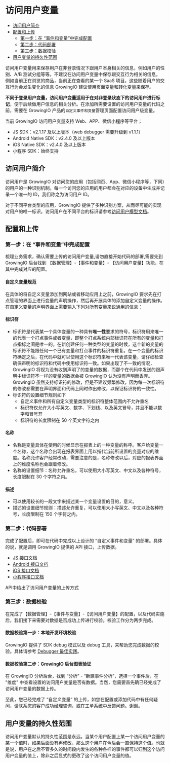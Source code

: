 # 访问用户变量

* [访问用户简介](visituserid.md#fang-wen-yong-hu-jian-jie)
* [配置和上传](visituserid.md#pei-zhi-he-shang-chuan)
  * [第一步：在 “事件和变量”中完成配置](visituserid.md#di-yi-bu-zai-shi-jian-he-bian-liang-zhong-wan-cheng-pei-zhi)
  * [第二步：代码部署](visituserid.md#di-er-bu-dai-ma-bu-shu)
  * [第三步：数据校验](visituserid.md#di-er-bu-dai-ma-bu-shu)
* [用户变量的持久性范围](visituserid.md#yong-hu-bian-liang-de-chi-jiu-xing-fan-wei)

访问用户变量用来保存用户在非登录情况下跟用户本身相关的信息，例如用户的性别、A/B 测试分组等等。不建议在访问用户变量中保存跟交互行为相关的信息，例如当前正在浏览的商品，当前正在查看的某一个 SaaS 项目。这些随着用户的交互行为会发生变化的信息 GrowingIO 建议使用页面变量和转化变量来保存。

**不同于登录用户变量，访问用户变量适用于在对非登录状态下的访问用户进行标记**，便于后续做用户信息的相关分析。在添加所需要设置的访问用户变量的代码之前，需要在 GrowingIO 产品的`自定义事件和变量`管理页面配置访问用户级变量。

当前 GrowingIO 访问用户变量支持 Web、APP、微信小程序等平台；

* [​](../../sdk-integration/web-js-sdk/web-js-sdk-api.md#16-she-zhi-fang-wen-yong-hu-ji-bian-liang-visitorset)JS SDK：v2.1.17 及以上版本（web debugger 需要升级到 v1.1.1）
* Android Native SDK：v2.4.0 及以上版本
* iOS Native SDK：v2.4.0 及以上版本
* 小程序 SDK：始终支持

## 访问用户简介

访问用户是 GrowingIO 对访问您的应用（包括网页、App、微信小程序等，下同）的用户的一种识别机制。每一个访问您的应用的用户都会在对应的设备中生成并记录一个唯一的 ID，我们称之为访问用户 ID。

对于不同平台类型的应用，GrowingIO 提供了多种识别方案，从而尽可能的实现对用户的唯一标识。访问用户在不同平台的标识请参考[访问用户模型文档](../../data-model/user-model/visitor.md)。

## 配置和上传 <a id="pei-zhi-he-shang-chuan"></a>

### **第一步：在 “事件和变量”中完成配置** <a id="di-yi-bu-zai-shi-jian-he-bian-liang-zhong-wan-cheng-pei-zhi"></a>

梳理业务需求，确认需要上传的访问用户变量,请勿直接开始代码的部署,需要先到 GrowingIO 后台找到 【数据管理】-【事件和变量】- 【访问用户变量】功能，在其中完成对应的配置。

#### 自定义变量规范 <a id="zi-ding-yi-bian-liang-gui-fan"></a>

在具体的将自定义变量添加到网站或者移动应用上之前，GrowingIO 要求先在打点管理的界面上进行变量的声明操作，然后再开展具体的添加自定义变量的操作。在自定义变量的声明界面上需要输入下列对所有变量来说通用的信息：

#### **标识符** <a id="biao-shi-fu"></a>

* 标识符是代表某一个具体变量的一种具有**唯一性**要求的符号，标识符用来唯一的代表一个打点事件或者变量，即整个打点系统内部标识符在所有的变量和打点指标之间是唯一的。在新创建任何一种类型的变量的时候，这个新的变量的标识符不能跟任何一个已有变量和打点事件的标识符重复。在一个变量的标识符确定之后，在代码中就可以使用这个标识符来唯一代表该变量，请仔细检查确保声明的标识符和代码中使用标识符一致。如果出现了不一致的情况，GrowingIO 将视为没有收到声明了的变量的数据，而那个在代码中发送的跟声明中标识符不一样的变量的数据会被 GrowingIO 认为没有声明而丢弃。GrowingIO 虽然支持标识符的修改，但是不建议频繁修改，因为每一次标识符的修改都需要在声明界面和代码上同时作出修改，以保证标识符的一致性。
* 标识符的设置细节规则如下
  * 自定义事件和所有自定义变量类型的标识符整体范围内不允许重名
  * 标识符仅允许大小写英文、数字、下划线、以及英文冒号，并且不能以数字和冒号开
  * 标识符的长度限制在 50 个英文字符之内

#### **名称** <a id="ming-cheng"></a>

* 名称是变量具体在使用的时候显示在报表上的一种变量的称呼。客户给变量一个名称，这个名称会出现在报表界面上用以指代当前所设置的变量对应的维度。名称允许客户经常改动，需要注意的是，名称修改以后，对应的报表界面上的维度名称也会跟着修改。
* 名称的设置细节：名称允许重名，可以使用大小写英文、中文以及各种符号，长度限制在 30 个字符之内。

#### **描述** <a id="miao-shu"></a>

* 可以使用较长的一段文字来描述某一个变量设置的目的，意义。
* 描述的设置细节规则：描述允许重复，可以使用大小写英文、中文以及各种符号，长度限制在 150 个字符之内。

### **第二步：代码部署** <a id="di-er-bu-dai-ma-bu-shu"></a>

完成了配置后，即可在代码中完成以上设计的 “自定义事件和变量” 的部署。具体的说，就是调用 GrowingIO 提供的 API 接口，上传数据。

* [​JS 接口文档​](../../sdk-integration/web-js-sdk/web-js-sdk-api.md#16-she-zhi-fang-wen-yong-hu-ji-bian-liang-visitorset)
* [​Android 接口文档​](https://docs.growingio.com/docs/sdk-integration/android-sdk/#setvisitor)
* [​iOS 接口文档​](https://docs.growingio.com/docs/sdk-integration/ios-sdk/#setvisitor)
* [​小程序接口文档​](https://docs.growingio.com/docs/sdk-integration/mina-sdk#fang-wen-yong-hu-bian-liang)

API中给出了访问用户变量的上传方式

### 第三步：数据校验 <a id="di-san-bu-shu-ju-xiao-yan"></a>

在完成了【数据管理】-【事件与变量】-【访问用户变量】的配置，以及代码实施后，我们接下来需要对数据是否成功上传进行校验。校验工作分为两步完成。

#### **数据校验第一步：本地开发环境校验** <a id="shu-ju-xiao-yan-di-yi-bu-ben-di-kai-fa-huan-jing-xiao-yan"></a>

GrowingIO 提供了 SDK debug 模式以及 debug 工具，来帮助您完成数据的校验。具体请参考 [Debugger 最佳实践](https://growingio.gitbook.io/docs/~/drafts/-LPyrvcsY8gb75CQCoOG/primary/sdk-integration/growingio-debugger/best-practice#ppl-yong-hu-bian-liang-shi-jian)。

#### **数据校验第二步：GrowingIO 后台图表验证** <a id="shu-ju-xiao-yan-di-er-bu-growingio-hou-tai-tu-biao-yan-zheng"></a>

在 GrowingIO 分析后台，找到 “分析” - “新建事件分析”，选择一个事件后，在 "维度" 中查看设置的访问用户变量是否有数据。当然，您需要首先确已经完成了访问用户变量的数据上传。

至此，您已经完成了 “自定义变量” 的上传，如您在配置或添加代码中有任何疑问，请联系您的客户成功经理咨询，或在工单系统中反馈问题。谢谢。

## **用户变量的持久性范围** <a id="yong-hu-bian-liang-de-chi-jiu-xing-fan-wei"></a>

访问用户变量默认的持久性范围是永远。当某个用户配置上某一个访问用户变量的某一个值时，如果后面没有再修改，那么这个用户在今后会一直保持这个值。也就是说，用户在之后不管多久的时间段内发生的各种各样的事件都可以归到这个访问用户变量的值上，除非之后显式的更改了这个访问用户变量的值。

